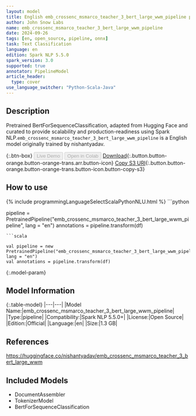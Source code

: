 ```yaml
---
layout: model
title: English emb_crossenc_msmarco_teacher_3_bert_large_wwm_pipeline pipeline BertForSequenceClassification from nishantyadav
author: John Snow Labs
name: emb_crossenc_msmarco_teacher_3_bert_large_wwm_pipeline
date: 2024-09-26
tags: [en, open_source, pipeline, onnx]
task: Text Classification
language: en
edition: Spark NLP 5.5.0
spark_version: 3.0
supported: true
annotator: PipelineModel
article_header:
  type: cover
use_language_switcher: "Python-Scala-Java"
---
```


## Description

Pretrained BertForSequenceClassification, adapted from Hugging Face and curated to provide scalability and production-readiness using Spark NLP.`emb_crossenc_msmarco_teacher_3_bert_large_wwm_pipeline` is a English model originally trained by nishantyadav.

{:.btn-box}
<button class="button button-orange" disabled>Live Demo</button>
<button class="button button-orange" disabled>Open in Colab</button>
[Download](https://s3.amazonaws.com/auxdata.johnsnowlabs.com/public/models/emb_crossenc_msmarco_teacher_3_bert_large_wwm_pipeline_en_5.5.0_3.0_1727322172391.zip){:.button.button-orange.button-orange-trans.arr.button-icon}
[Copy S3 URI](s3://auxdata.johnsnowlabs.com/public/models/emb_crossenc_msmarco_teacher_3_bert_large_wwm_pipeline_en_5.5.0_3.0_1727322172391.zip){:.button.button-orange.button-orange-trans.button-icon.button-copy-s3}

## How to use



<div class="tabs-box" markdown="1">
{% include programmingLanguageSelectScalaPythonNLU.html %}
```python

pipeline = PretrainedPipeline("emb_crossenc_msmarco_teacher_3_bert_large_wwm_pipeline", lang = "en")
annotations =  pipeline.transform(df)   

```
```scala

val pipeline = new PretrainedPipeline("emb_crossenc_msmarco_teacher_3_bert_large_wwm_pipeline", lang = "en")
val annotations = pipeline.transform(df)

```
</div>

{:.model-param}
## Model Information

{:.table-model}
|---|---|
|Model Name:|emb_crossenc_msmarco_teacher_3_bert_large_wwm_pipeline|
|Type:|pipeline|
|Compatibility:|Spark NLP 5.5.0+|
|License:|Open Source|
|Edition:|Official|
|Language:|en|
|Size:|1.3 GB|

## References

https://huggingface.co/nishantyadav/emb_crossenc_msmarco_teacher_3_bert_large_wwm

## Included Models

- DocumentAssembler
- TokenizerModel
- BertForSequenceClassification